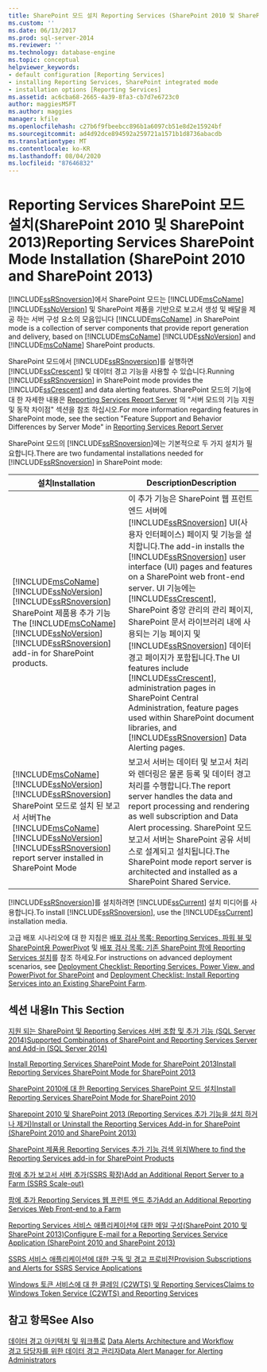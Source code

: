 ```yaml
---
title: SharePoint 모드 설치 Reporting Services (SharePoint 2010 및 SharePoint 2013) | Microsoft Docs
ms.custom: ''
ms.date: 06/13/2017
ms.prod: sql-server-2014
ms.reviewer: ''
ms.technology: database-engine
ms.topic: conceptual
helpviewer_keywords:
- default configuration [Reporting Services]
- installing Reporting Services, SharePoint integrated mode
- installation options [Reporting Services]
ms.assetid: ac6cba68-2665-4a39-8fa3-cb7d7e6723c0
author: maggiesMSFT
ms.author: maggies
manager: kfile
ms.openlocfilehash: c27b6f9fbeebcc896b1a6097cb51e8d2e15924bf
ms.sourcegitcommit: ad4d92dce894592a259721a1571b1d8736abacdb
ms.translationtype: MT
ms.contentlocale: ko-KR
ms.lasthandoff: 08/04/2020
ms.locfileid: "87646832"
---
```

# <a name="reporting-services-sharepoint-mode-installation-sharepoint-2010-and-sharepoint-2013"></a><span data-ttu-id="7f621-102">Reporting Services SharePoint 모드 설치(SharePoint 2010 및 SharePoint 2013)</span><span class="sxs-lookup"><span data-stu-id="7f621-102">Reporting Services SharePoint Mode Installation (SharePoint 2010 and SharePoint 2013)</span></span>
  [!INCLUDE[ssRSnoversion](../../includes/ssrsnoversion-md.md)]<span data-ttu-id="7f621-103">에서 SharePoint 모드는 [!INCLUDE[msCoName](../../includes/msconame-md.md)] [!INCLUDE[ssNoVersion](../../includes/ssnoversion-md.md)] 및 SharePoint 제품을 기반으로 보고서 생성 및 배달을 제공 하는 서버 구성 요소의 모음입니다 [!INCLUDE[msCoName](../../includes/msconame-md.md)] .</span><span class="sxs-lookup"><span data-stu-id="7f621-103">in SharePoint mode is a collection of server components that provide report generation and delivery, based on [!INCLUDE[msCoName](../../includes/msconame-md.md)] [!INCLUDE[ssNoVersion](../../includes/ssnoversion-md.md)] and [!INCLUDE[msCoName](../../includes/msconame-md.md)] SharePoint products.</span></span>  
  
 <span data-ttu-id="7f621-104">SharePoint 모드에서 [!INCLUDE[ssRSnoversion](../../includes/ssrsnoversion-md.md)]를 실행하면 [!INCLUDE[ssCrescent](../../includes/sscrescent-md.md)] 및 데이터 경고 기능을 사용할 수 있습니다.</span><span class="sxs-lookup"><span data-stu-id="7f621-104">Running [!INCLUDE[ssRSnoversion](../../includes/ssrsnoversion-md.md)] in SharePoint mode provides the [!INCLUDE[ssCrescent](../../includes/sscrescent-md.md)] and data alerting features.</span></span> <span data-ttu-id="7f621-105">SharePoint 모드의 기능에 대 한 자세한 내용은 [Reporting Services Report Server](../reporting-services-report-server.md) 의 "서버 모드의 기능 지원 및 동작 차이점" 섹션을 참조 하십시오.</span><span class="sxs-lookup"><span data-stu-id="7f621-105">For more information regarding features in SharePoint mode, see the section "Feature Support and Behavior Differences by Server Mode" in [Reporting Services Report Server](../reporting-services-report-server.md)</span></span>  
  
 <span data-ttu-id="7f621-106">SharePoint 모드의 [!INCLUDE[ssRSnoversion](../../includes/ssrsnoversion-md.md)]에는 기본적으로 두 가지 설치가 필요합니다.</span><span class="sxs-lookup"><span data-stu-id="7f621-106">There are two fundamental installations needed for [!INCLUDE[ssRSnoversion](../../includes/ssrsnoversion-md.md)] in SharePoint mode:</span></span>  
  
|<span data-ttu-id="7f621-107">설치</span><span class="sxs-lookup"><span data-stu-id="7f621-107">Installation</span></span>|<span data-ttu-id="7f621-108">Description</span><span class="sxs-lookup"><span data-stu-id="7f621-108">Description</span></span>|  
|------------------|-----------------|  
|<span data-ttu-id="7f621-109">[!INCLUDE[msCoName](../../includes/msconame-md.md)] [!INCLUDE[ssNoVersion](../../includes/ssnoversion-md.md)] [!INCLUDE[ssRSnoversion](../../includes/ssrsnoversion-md.md)] SharePoint 제품용 추가 기능</span><span class="sxs-lookup"><span data-stu-id="7f621-109">The [!INCLUDE[msCoName](../../includes/msconame-md.md)] [!INCLUDE[ssNoVersion](../../includes/ssnoversion-md.md)] [!INCLUDE[ssRSnoversion](../../includes/ssrsnoversion-md.md)] add-in for SharePoint products.</span></span>|<span data-ttu-id="7f621-110">이 추가 기능은 SharePoint 웹 프런트 엔드 서버에 [!INCLUDE[ssRSnoversion](../../includes/ssrsnoversion-md.md)] UI(사용자 인터페이스) 페이지 및 기능을 설치합니다.</span><span class="sxs-lookup"><span data-stu-id="7f621-110">The add-in installs the [!INCLUDE[ssRSnoversion](../../includes/ssrsnoversion-md.md)] user interface (UI) pages and features on a SharePoint web front-end server.</span></span> <span data-ttu-id="7f621-111">UI 기능에는 [!INCLUDE[ssCrescent](../../includes/sscrescent-md.md)], SharePoint 중앙 관리의 관리 페이지, SharePoint 문서 라이브러리 내에 사용되는 기능 페이지 및 [!INCLUDE[ssRSnoversion](../../includes/ssrsnoversion-md.md)] 데이터 경고 페이지가 포함됩니다.</span><span class="sxs-lookup"><span data-stu-id="7f621-111">The UI features include [!INCLUDE[ssCrescent](../../includes/sscrescent-md.md)], administration pages in SharePoint Central Administration, feature pages used within SharePoint document libraries, and [!INCLUDE[ssRSnoversion](../../includes/ssrsnoversion-md.md)] Data Alerting pages.</span></span>|  
|<span data-ttu-id="7f621-112">[!INCLUDE[msCoName](../../includes/msconame-md.md)] [!INCLUDE[ssNoVersion](../../includes/ssnoversion-md.md)] [!INCLUDE[ssRSnoversion](../../includes/ssrsnoversion-md.md)] SharePoint 모드로 설치 된 보고서 서버</span><span class="sxs-lookup"><span data-stu-id="7f621-112">The [!INCLUDE[msCoName](../../includes/msconame-md.md)] [!INCLUDE[ssNoVersion](../../includes/ssnoversion-md.md)] [!INCLUDE[ssRSnoversion](../../includes/ssrsnoversion-md.md)] report server installed in SharePoint Mode</span></span>|<span data-ttu-id="7f621-113">보고서 서버는 데이터 및 보고서 처리와 렌더링은 물론 등록 및 데이터 경고 처리를 수행합니다.</span><span class="sxs-lookup"><span data-stu-id="7f621-113">The report server handles the data and report processing and rendering as well subscription and Data Alert processing.</span></span> <span data-ttu-id="7f621-114">SharePoint 모드 보고서 서버는 SharePoint 공유 서비스로 설계되고 설치됩니다.</span><span class="sxs-lookup"><span data-stu-id="7f621-114">The SharePoint mode report server is architected and installed as a SharePoint Shared Service.</span></span>|  
  
 <span data-ttu-id="7f621-115">[!INCLUDE[ssRSnoversion](../../includes/ssrsnoversion-md.md)]를 설치하려면 [!INCLUDE[ssCurrent](../../includes/sscurrent-md.md)] 설치 미디어를 사용합니다.</span><span class="sxs-lookup"><span data-stu-id="7f621-115">To install [!INCLUDE[ssRSnoversion](../../includes/ssrsnoversion-md.md)], use the [!INCLUDE[ssCurrent](../../includes/sscurrent-md.md)] installation media.</span></span>  
  
 <span data-ttu-id="7f621-116">고급 배포 시나리오에 대 한 지침은 [배포 검사 목록: Reporting Services, 파워 뷰 및 SharePoint용 PowerPivot](../../sql-server/install/deployment-checklist-reporting-services-power-view-power-pivot-for-sharepoint.md) 및 [배포 검사 목록: 기존 SharePoint 팜에 Reporting Services 설치](../../sql-server/install/deployment-checklist-install-reporting-services-existing-sharepoint-farm.md)를 참조 하세요.</span><span class="sxs-lookup"><span data-stu-id="7f621-116">For instructions on advanced deployment scenarios, see [Deployment Checklist: Reporting Services, Power View, and PowerPivot for SharePoint](../../sql-server/install/deployment-checklist-reporting-services-power-view-power-pivot-for-sharepoint.md) and [Deployment Checklist: Install Reporting Services into an Existing SharePoint Farm](../../sql-server/install/deployment-checklist-install-reporting-services-existing-sharepoint-farm.md).</span></span>  
  
## <a name="in-this-section"></a><span data-ttu-id="7f621-117">섹션 내용</span><span class="sxs-lookup"><span data-stu-id="7f621-117">In This Section</span></span>  
 [<span data-ttu-id="7f621-118">지원 되는 SharePoint 및 Reporting Services 서버 조합 및 추가 기능 &#40;SQL Server 2014&#41;</span><span class="sxs-lookup"><span data-stu-id="7f621-118">Supported Combinations of SharePoint and Reporting Services Server and Add-in &#40;SQL Server 2014&#41;</span></span>](supported-combinations-of-sharepoint-and-reporting-services-server.md)  
  
 [<span data-ttu-id="7f621-119">Install Reporting Services SharePoint Mode for SharePoint 2013</span><span class="sxs-lookup"><span data-stu-id="7f621-119">Install Reporting Services SharePoint Mode for SharePoint 2013</span></span>](../../sql-server/install/install-reporting-services-sharepoint-mode-for-sharepoint-2013.md)  
  
 [<span data-ttu-id="7f621-120">SharePoint 2010에 대 한 Reporting Services SharePoint 모드 설치</span><span class="sxs-lookup"><span data-stu-id="7f621-120">Install Reporting Services SharePoint Mode for SharePoint 2010</span></span>](../../sql-server/install/install-reporting-services-sharepoint-mode-for-sharepoint-2010.md)  
  
 [<span data-ttu-id="7f621-121">Sharepoint 2010 및 SharePoint 2013 &#40;Reporting Services 추가 기능을 설치 하거나 제거&#41;</span><span class="sxs-lookup"><span data-stu-id="7f621-121">Install or Uninstall the Reporting Services Add-in for SharePoint &#40;SharePoint 2010 and SharePoint 2013&#41;</span></span>](install-or-uninstall-the-reporting-services-add-in-for-sharepoint.md)  
  
 [<span data-ttu-id="7f621-122">SharePoint 제품용 Reporting Services 추가 기능 검색 위치</span><span class="sxs-lookup"><span data-stu-id="7f621-122">Where to find the Reporting Services add-in for SharePoint Products</span></span>](where-to-find-the-reporting-services-add-in-for-sharepoint-products.md)  
  
 [<span data-ttu-id="7f621-123">팜에 추가 보고서 서버 추가&#40;SSRS 확장&#41;</span><span class="sxs-lookup"><span data-stu-id="7f621-123">Add an Additional Report Server to a Farm &#40;SSRS Scale-out&#41;</span></span>](add-an-additional-report-server-to-a-farm-ssrs-scale-out.md)  
  
 [<span data-ttu-id="7f621-124">팜에 추가 Reporting Services 웹 프런트 엔드 추가</span><span class="sxs-lookup"><span data-stu-id="7f621-124">Add an Additional Reporting Services Web Front-end to a Farm</span></span>](add-an-additional-reporting-services-web-front-end-to-a-farm.md)  
  
 [<span data-ttu-id="7f621-125">Reporting Services 서비스 애플리케이션에 대한 메일 구성&#40;SharePoint 2010 및 SharePoint 2013&#41;</span><span class="sxs-lookup"><span data-stu-id="7f621-125">Configure E-mail for a Reporting Services Service Application &#40;SharePoint 2010 and SharePoint 2013&#41;</span></span>](configure-e-mail-for-a-reporting-services-service-application.md)  
  
 [<span data-ttu-id="7f621-126">SSRS 서비스 애플리케이션에 대한 구독 및 경고 프로비전</span><span class="sxs-lookup"><span data-stu-id="7f621-126">Provision Subscriptions and Alerts for SSRS Service Applications</span></span>](provision-subscriptions-and-alerts-for-ssrs-service-applications.md)  
  
 [<span data-ttu-id="7f621-127">Windows 토큰 서비스에 대 한 클레임 &#40;C2WTS&#41; 및 Reporting Services</span><span class="sxs-lookup"><span data-stu-id="7f621-127">Claims to Windows Token Service &#40;C2WTS&#41; and Reporting Services</span></span>](../../sql-server/install/claims-to-windows-token-service-c2wts-and-reporting-services.md)  
  
## <a name="see-also"></a><span data-ttu-id="7f621-128">참고 항목</span><span class="sxs-lookup"><span data-stu-id="7f621-128">See Also</span></span>  
 <span data-ttu-id="7f621-129">[데이터 경고 아키텍처 및 워크플로](../reporting-services-data-alerts.md#AlertingWF) </span><span class="sxs-lookup"><span data-stu-id="7f621-129">[Data Alerts Architecture and Workflow](../reporting-services-data-alerts.md#AlertingWF) </span></span>  
 [<span data-ttu-id="7f621-130">경고 담당자를 위한 데이터 경고 관리자</span><span class="sxs-lookup"><span data-stu-id="7f621-130">Data Alert Manager for Alerting Administrators</span></span>](../data-alert-manager-for-alerting-administrators.md)  
  
  
